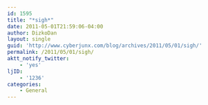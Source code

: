 ```yaml
---
id: 1595
title: "*sigh*"
date: 2011-05-01T21:59:06-04:00
author: DizkoDan
layout: single
guid: 'http://www.cyberjunx.com/blog/archives/2011/05/01/sigh/'
permalink: /2011/05/01/sigh/
aktt_notify_twitter:
    - 'yes'
ljID:
    - '1236'
categories:
    - General
---
```


<div class="posterous_autopost"></div>